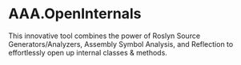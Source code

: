 # AAA.OpenInternals
This innovative tool combines the power of Roslyn Source Generators/Analyzers, Assembly Symbol Analysis, and Reflection to effortlessly open up internal classes &amp; methods.
